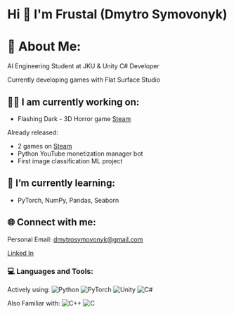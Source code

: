 <h1 align="left">Hi 👋 I'm Frustal (Dmytro Symovonyk)</h1>

# 💬 About Me:
AI Engineering Student at JKU & Unity C# Developer

Currently developing games with Flat Surface Studio

## 👨‍💻 I am currently working on:
- Flashing Dark - 3D Horror game [Steam](https://store.steampowered.com/app/2838490/Flashing_Dark/) 

Already released:
- 2 games on [Steam](https://store.steampowered.com/curator/43783746)
- Python YouTube monetization manager bot
- First image classification ML project

## 🌱 I’m currently learning:
- PyTorch, NumPy, Pandas, Seaborn

## 🌐 Connect with me:
Personal Email: dmytrosymovonyk@gmail.com

[Linked In](https://www.linkedin.com/in/dmytro-symovonyk-b6353b1ba/)

<h3 align="left">💻 Languages and Tools:</h3>

Actively using:
![Python](https://img.shields.io/badge/Python-green?logo=python)
![PyTorch](https://img.shields.io/badge/PyTorch-green?logo=pytorch)
![Unity](https://img.shields.io/badge/Unity-orange?logo=unity)
![C#](https://img.shields.io/badge/C%20Sharp-yellow?logo=csharp)

Also Familiar with:
![C++](https://img.shields.io/badge/C++-grey?logo=cplusplus)
![C](https://img.shields.io/badge/C-grey?logo=c)

